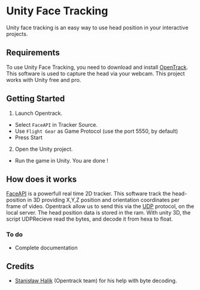 Unity Face Tracking
=================

Unity face tracking is an easy way to use head position in your interactive projects.


Requirements
----------
To use Unity Face Tracking, you need to download and install [OpenTrack](https://github.com/opentrack/opentrack). This software is used to capture the head via your webcam.
This project works with Unity free and pro.

Getting Started
--------


 1. Launch Opentrack. 
* Select `FaceAPI` in Tracker Source.
* Use `Flight Gear` as Game Protocol (use the port 5550, by default)
* Press Start

2. Open the Unity project.
* Run the game in Unity. You are done !


How does it works
------------------
[FaceAPI](http://www.seeingmachines.com/product/faceapi/) is a powerfull real time 2D tracker. This software track the head-position in 3D providing X,Y,Z position and orientation coordinates per frame of video.
Opentrack allow us to send this via the [UDP](http://fr.wikipedia.org/wiki/User_Datagram_Protocol) protocol, on the local server. The head position data is stored in the ram. With unity 3D, the script UDPRecieve read the bytes, and decode it from hexa to float.


### To do

* Complete documentation

Credits
-------
* [Stanisław Halik](https://github.com/sthalik) (Opentrack team) for his help with byte decoding.
